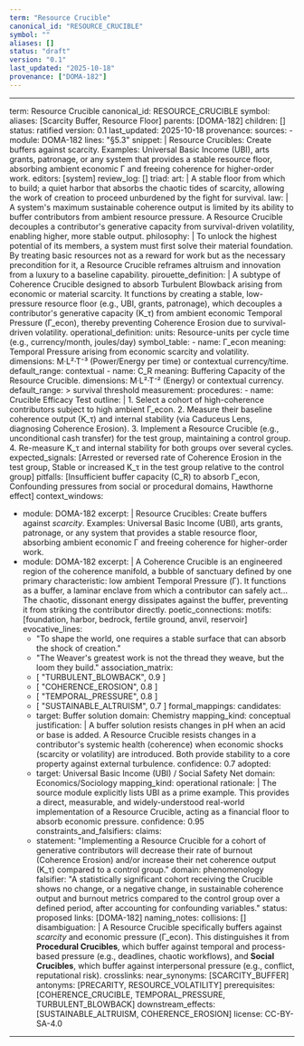 ```yaml
---
term: "Resource Crucible"
canonical_id: "RESOURCE_CRUCIBLE"
symbol: ""
aliases: []
status: "draft"
version: "0.1"
last_updated: "2025-10-18"
provenance: ["DOMA-182"]
---
```


---
term: Resource Crucible
canonical_id: RESOURCE_CRUCIBLE
symbol: 
aliases: [Scarcity Buffer, Resource Floor]
parents: [DOMA-182]
children: []
status: ratified
version: 0.1
last_updated: 2025-10-18
provenance:
  sources:
    - module: DOMA-182
      lines: "§5.3"
      snippet: |
        Resource Crucibles: Create buffers against scarcity. Examples: Universal Basic Income (UBI), arts grants, patronage, or any system that provides a stable resource floor, absorbing ambient economic Γ and freeing coherence for higher-order work.
  editors: [system]
  review_log: []
triad:
  art: |
    A stable floor from which to build; a quiet harbor that absorbs the chaotic tides of scarcity, allowing the work of creation to proceed unburdened by the fight for survival.
  law: |
    A system's maximum sustainable coherence output is limited by its ability to buffer contributors from ambient resource pressure. A Resource Crucible decouples a contributor's generative capacity from survival-driven volatility, enabling higher, more stable output.
  philosophy: |
    To unlock the highest potential of its members, a system must first solve their material foundation. By treating basic resources not as a reward for work but as the necessary precondition for it, a Resource Crucible reframes altruism and innovation from a luxury to a baseline capability.
pirouette_definition: |
  A subtype of Coherence Crucible designed to absorb Turbulent Blowback arising from economic or material scarcity. It functions by creating a stable, low-pressure resource floor (e.g., UBI, grants, patronage), which decouples a contributor's generative capacity (K_τ) from ambient economic Temporal Pressure (Γ_econ), thereby preventing Coherence Erosion due to survival-driven volatility.
operational_definition:
  units: Resource-units per cycle time (e.g., currency/month, joules/day)
  symbol_table:
    - name: Γ_econ
      meaning: Temporal Pressure arising from economic scarcity and volatility.
      dimensions: M·L²·T⁻³ (Power/Energy per time) or contextual currency/time.
      default_range: contextual
    - name: C_R
      meaning: Buffering Capacity of the Resource Crucible.
      dimensions: M·L²·T⁻² (Energy) or contextual currency.
      default_range: > survival threshold
  measurement:
    procedures:
      - name: Crucible Efficacy Test
        outline: |
          1. Select a cohort of high-coherence contributors subject to high ambient Γ_econ.
          2. Measure their baseline coherence output (K_τ) and internal stability (via Caduceus Lens, diagnosing Coherence Erosion).
          3. Implement a Resource Crucible (e.g., unconditional cash transfer) for the test group, maintaining a control group.
          4. Re-measure K_τ and internal stability for both groups over several cycles.
        expected_signals: [Arrested or reversed rate of Coherence Erosion in the test group, Stable or increased K_τ in the test group relative to the control group]
        pitfalls: [Insufficient buffer capacity (C_R) to absorb Γ_econ, Confounding pressures from social or procedural domains, Hawthorne effect]
context_windows:
  - module: DOMA-182
    excerpt: |
      Resource Crucibles: Create buffers against *scarcity*. Examples: Universal Basic Income (UBI), arts grants, patronage, or any system that provides a stable resource floor, absorbing ambient economic Γ and freeing coherence for higher-order work.
  - module: DOMA-182
    excerpt: |
      A Coherence Crucible is an engineered region of the coherence manifold, a bubble of sanctuary defined by one primary characteristic: low ambient Temporal Pressure (Γ). It functions as a buffer, a laminar enclave from which a contributor can safely act... The chaotic, dissonant energy dissipates against the buffer, preventing it from striking the contributor directly.
poetic_connections:
  motifs: [foundation, harbor, bedrock, fertile ground, anvil, reservoir]
  evocative_lines:
    - "To shape the world, one requires a stable surface that can absorb the shock of creation."
    - "The Weaver's greatest work is not the thread they weave, but the loom they build."
  association_matrix:
    - [ "TURBULENT_BLOWBACK", 0.9 ]
    - [ "COHERENCE_EROSION", 0.8 ]
    - [ "TEMPORAL_PRESSURE", 0.8 ]
    - [ "SUSTAINABLE_ALTRUISM", 0.7 ]
formal_mappings:
  candidates:
    - target: Buffer solution
      domain: Chemistry
      mapping_kind: conceptual
      justification: |
        A buffer solution resists changes in pH when an acid or base is added. A Resource Crucible resists changes in a contributor's systemic health (coherence) when economic shocks (scarcity or volatility) are introduced. Both provide stability to a core property against external turbulence.
      confidence: 0.7
  adopted:
    - target: Universal Basic Income (UBI) / Social Safety Net
      domain: Economics/Sociology
      mapping_kind: operational
      rationale: |
        The source module explicitly lists UBI as a prime example. This provides a direct, measurable, and widely-understood real-world implementation of a Resource Crucible, acting as a financial floor to absorb economic pressure.
      confidence: 0.95
constraints_and_falsifiers:
  claims:
    - statement: "Implementing a Resource Crucible for a cohort of generative contributors will decrease their rate of burnout (Coherence Erosion) and/or increase their net coherence output (K_τ) compared to a control group."
      domain: phenomenology
      falsifier: "A statistically significant cohort receiving the Crucible shows no change, or a negative change, in sustainable coherence output and burnout metrics compared to the control group over a defined period, after accounting for confounding variables."
      status: proposed
      links: [DOMA-182]
naming_notes:
  collisions: []
  disambiguation: |
    A Resource Crucible specifically buffers against *scarcity* and economic pressure (Γ_econ). This distinguishes it from **Procedural Crucibles**, which buffer against temporal and process-based pressure (e.g., deadlines, chaotic workflows), and **Social Crucibles**, which buffer against interpersonal pressure (e.g., conflict, reputational risk).
crosslinks:
  near_synonyms: [SCARCITY_BUFFER]
  antonyms: [PRECARITY, RESOURCE_VOLATILITY]
  prerequisites: [COHERENCE_CRUCIBLE, TEMPORAL_PRESSURE, TURBULENT_BLOWBACK]
  downstream_effects: [SUSTAINABLE_ALTRUISM, COHERENCE_EROSION]
license: CC-BY-SA-4.0
---